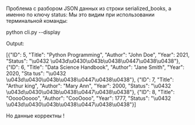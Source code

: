 Проблема с разбором JSON данных из строки serialized_books, а именно по ключу status: Мы это видим при использовании терминальной команды:

python cli.py --display

Output:

[{"ID": 5, "Title": "Python Programming", "Author": "John Doe", "Year": 2021, "Status": "\u0432 \u043d\u0430\u043b\u0438\u0447\u0438\u0438"}, {"ID": 6, "Title": "Data Science Handbook", "Author": "Jane Smith", "Year": 2020, "Sta
tus": "\u0432 \u043d\u0430\u043b\u0438\u0447\u0438\u0438"}, {"ID": 7, "Title": "Arthur king", "Author": "Mary Ann", "Year": 2000, "Status": "\u0432 \u043d\u0430\u043b\u0438\u0447\u0438\u0438"}, {"ID": 8, "Title": "OoooOoooo", "Author": "CooOooo", "Year": 1777, "Status": "\u0432 \u043d\u0430\u043b\u0438\u0447\u0438\u0438"}]

Но данные корректны !

